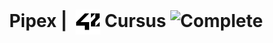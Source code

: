 <!--HEADER-->
<h1 align="center"> Pipex | 
 <picture>
  <source media="(prefers-color-scheme: dark)" srcset="https://github.com/josephcheel/42-Cursus/blob/main/resources/42_Logo_White.svg">
  <img alt="42" width=40 align="center" src="https://github.com/josephcheel/42-Cursus/blob/main/resources/42_Logo.svg">
 </picture>
 Cursus 
  <img alt="Complete" src="https://raw.githubusercontent.com/Mqxx/GitHub-Markdown/main/blockquotes/badge/dark-theme/complete.svg">
</h1>
<!--FINISH HEADER-->
